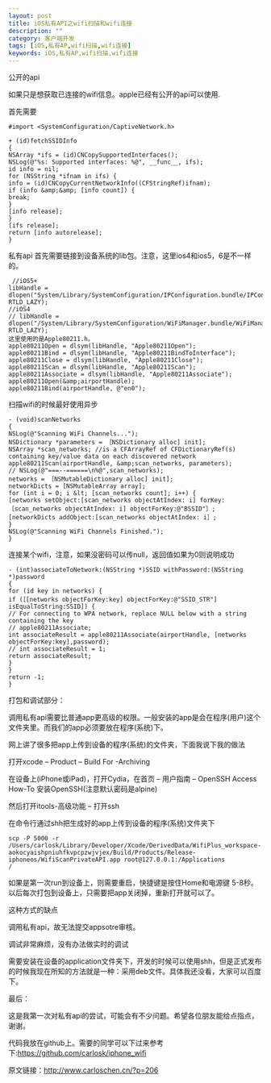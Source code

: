 ```yaml
---
layout: post
title: iOS私有API之wifi扫描和wifi连接
description: ""
category: 客户端开发
tags: [iOS,私有AP,wifi扫描,wifi连接]
keywords: iOS,私有AP,wifi扫描,wifi连接
---
```



公开的api

如果只是想获取已连接的wifi信息。apple已经有公开的api可以使用.

首先需要

```objc
#import <SystemConfiguration/CaptiveNetwork.h>

+ (id)fetchSSIDInfo
{
NSArray *ifs = (id)CNCopySupportedInterfaces();
NSLog(@"%s: Supported interfaces: %@", __func__, ifs);
id info = nil;
for (NSString *ifnam in ifs) {
info = (id)CNCopyCurrentNetworkInfo((CFStringRef)ifnam);
if (info &amp;&amp; [info count]) {
break;
}
[info release];
}
[ifs release];
return [info autorelease];
}
```


私有api
首先需要链接到设备系统的lib包。注意，这里ios4和ios5，6是不一样的。


```
 //iOS5+
libHandle = dlopen("System/Library/SystemConfiguration/IPConfiguration.bundle/IPConfiguration", RTLD_LAZY);
//iOS4
// libHandle = dlopen("/System/Library/SystemConfiguration/WiFiManager.bundle/WiFiManager", RTLD_LAZY);
这里使用的是Apple80211.h。
apple80211Open = dlsym(libHandle, "Apple80211Open");
apple80211Bind = dlsym(libHandle, "Apple80211BindToInterface");
apple80211Close = dlsym(libHandle, "Apple80211Close");
apple80211Scan = dlsym(libHandle, "Apple80211Scan");
apple80211Associate = dlsym(libHandle, "Apple80211Associate");
apple80211Open(&amp;airportHandle);
apple80211Bind(airportHandle, @"en0");
```


扫描wifi的时候最好使用异步


```
- (void)scanNetworks
{
NSLog(@"Scanning WiFi Channels...");
NSDictionary *parameters = ［NSDictionary alloc] init];
NSArray *scan_networks; //is a CFArrayRef of CFDictionaryRef(s) containing key/value data on each discovered network
apple80211Scan(airportHandle, &amp;scan_networks, parameters);
// NSLog(@"===--======\n%@",scan_networks);
networks = ［NSMutableDictionary alloc] init];
networkDicts = [NSMutableArray array];
for (int i = 0; i &lt; [scan_networks count]; i++) {
[networks setObject:[scan_networks objectAtIndex: i] forKey:［scan_networks objectAtIndex: i] objectForKey:@"BSSID"］;
[networkDicts addObject:[scan_networks objectAtIndex: i］;
}
NSLog(@"Scanning WiFi Channels Finished.");
}

```

连接某个wifi，注意，如果没密码可以传null，返回值如果为0则说明成功

```
- (int)associateToNetwork:(NSString *)SSID withPassword:(NSString *)password
{
for (id key in networks) {
if (［[networks objectForKey:key] objectForKey:@"SSID_STR"] isEqualToString:SSID]) {
// For connecting to WPA network, replace NULL below with a string containing the key
// apple80211Associate;
int associateResult = apple80211Associate(airportHandle, [networks objectForKey:key],password);
// int associateResult = 1;
return associateResult;
}
}
return -1;
}
```

打包和调试部分：

调用私有api需要比普通app更高级的权限。一般安装的app是会在程序(用户)这个文件夹里。而我们的app必须要放在程序(系统)下。

网上讲了很多把app上传到设备的程序(系统)的文件夹，下面我说下我的做法

打开xcode – Product – Build For -Archiving

在设备上(iPhone或iPad)，打开Cydia，在首页 – 用户指南 – OpenSSH Access How-To 安装OpenSSH(注意默认密码是alpine)

然后打开itools-高级功能 – 打开ssh

在命令行通过shh把生成好的app上传到设备的程序(系统)文件夹下
```
scp -P 5000 -r /Users/carlosk/Library/Developer/Xcode/DerivedData/WifiPlus_workspace-aokocyaishpniuhfkvpcpzwjvjex/Build/Products/Release-iphoneos/WifiScanPrivateAPI.app root@127.0.0.1:/Applications
/
```

如果是第一次run到设备上，则需要重启，快捷键是按住Home和电源键 5-8秒。以后每次打包到设备上，只需要把app关闭掉，重新打开就可以了。

这种方式的缺点

调用私有api，故无法提交appsotre审核。

调试非常麻烦，没有办法做实时的调试

需要安装在设备的application文件夹下，开发的时候可以使用shh，但是正式发布的时候我现在所知的方法就是一种：采用deb文件。具体我还没看，大家可以百度下。

最后：

这是我第一次对私有api的尝试，可能会有不少问题。希望各位朋友能给点指点，谢谢。

代码我放在github上。需要的同学可以下过来参考下:https://github.com/carlosk/iphone_wifi


原文链接：http://www.carloschen.cn/?p=206